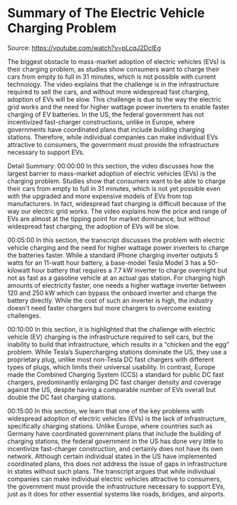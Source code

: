 # Summary of The Electric Vehicle Charging Problem

Source: https://youtube.com/watch?v=pLcqJ2DclEg

The biggest obstacle to mass-market adoption of electric vehicles (EVs) is their charging problem, as studies show consumers want to charge their cars from empty to full in 31 minutes, which is not possible with current technology. The video explains that the challenge is in the infrastructure required to sell the cars, and without more widespread fast charging, adoption of EVs will be slow. This challenge is due to the way the electric grid works and the need for higher wattage power inverters to enable faster charging of EV batteries. In the US, the federal government has not incentivized fast-charger constructions, unlike in Europe, where governments have coordinated plans that include building charging stations. Therefore, while individual companies can make individual EVs attractive to consumers, the government must provide the infrastructure necessary to support EVs.

Detail Summary: 
00:00:00
In this section, the video discusses how the largest barrier to mass-market adoption of electric vehicles (EVs) is the charging problem. Studies show that consumers want to be able to charge their cars from empty to full in 31 minutes, which is not yet possible even with the upgraded and more expensive models of EVs from top manufacturers. In fact, widespread fast charging is difficult because of the way our electric grid works. The video explains how the price and range of EVs are almost at the tipping point for market dominance, but without widespread fast charging, the adoption of EVs will be slow.

00:05:00
In this section, the transcript discusses the problem with electric vehicle charging and the need for higher wattage power inverters to charge the batteries faster. While a standard iPhone charging inverter outputs 5 watts for an 11-watt hour battery, a base-model Tesla Model 3 has a 50-kilowatt hour battery that requires a 7.7 kW inverter to charge overnight but not as fast as a gasoline vehicle at an actual gas station. For charging high amounts of electricity faster, one needs a higher wattage inverter between 120 and 250 kW which can bypass the onboard inverter and charge the battery directly. While the cost of such an inverter is high, the industry doesn't need faster chargers but more chargers to overcome existing challenges.

00:10:00
In this section, it is highlighted that the challenge with electric vehicle (EV) charging is the infrastructure required to sell cars, but the inability to build that infrastructure, which results in a “chicken and the egg” problem. While Tesla’s Supercharging stations dominate the US, they use a proprietary plug, unlike most non-Tesla DC fast chargers with different types of plugs, which limits their universal usability. In contrast, Europe made the Combined Charging System (CCS) a standard for public DC fast chargers, predominantly enlarging DC fast charger density and coverage against the US, despite having a comparable number of EVs overall but double the DC fast charging stations.

00:15:00
In this section, we learn that one of the key problems with widespread adoption of electric vehicles (EVs) is the lack of infrastructure, specifically charging stations. Unlike Europe, where countries such as Germany have coordinated government plans that include the building of charging stations, the federal government in the US has done very little to incentivize fast-charger construction, and certainly does not have its own network. Although certain individual states in the US have implemented coordinated plans, this does not address the issue of gaps in infrastructure in states without such plans. The transcript argues that while individual companies can make individual electric vehicles attractive to consumers, the government must provide the infrastructure necessary to support EVs, just as it does for other essential systems like roads, bridges, and airports.

